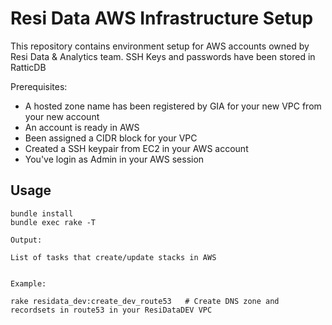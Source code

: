 # Resi Data AWS Infrastructure Setup

This repository contains environment setup for AWS accounts owned by Resi Data & Analytics team. SSH Keys and passwords have been stored in RatticDB


Prerequisites:
- A hosted zone name has been registered by GIA for your new VPC from your new account
- An account is ready in AWS
- Been assigned a CIDR block for your VPC
- Created a SSH keypair from EC2 in your AWS account
- You've login as Admin in your AWS session


## Usage
```
bundle install
bundle exec rake -T

Output:

List of tasks that create/update stacks in AWS


Example:

rake residata_dev:create_dev_route53   # Create DNS zone and recordsets in route53 in your ResiDataDEV VPC

```

